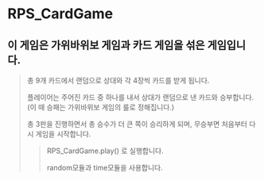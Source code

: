 # RPS_CardGame
## 이 게임은 가위바위보 게임과 카드 게임을 섞은 게임입니다.
> 총 9개 카드에서 랜덤으로 상대와 각 4장씩 카드를 받게 됩니다.
> 
> 플레이어는 주어진 카드 중 하나를 내서 상대가 랜덤으로 낸 카드와 승부합니다.(이 때 승패는 가위바위보 게임의 룰로 정해집니다.)
> 
> 총 3판을 진행하면서 총 승수가 더 큰 쪽이 승리하게 되며, 무승부면 처음부터 다시 게임을 시작합니다.
> 
>> RPS_CardGame.play() 로 실행합니다.
>> 
>> random모듈과 time모듈을 사용합니다.
